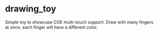 # drawing_toy

Simple toy to showcase CGE multi-touch support.
Draw with many fingers at once, each finger will have a different color.
